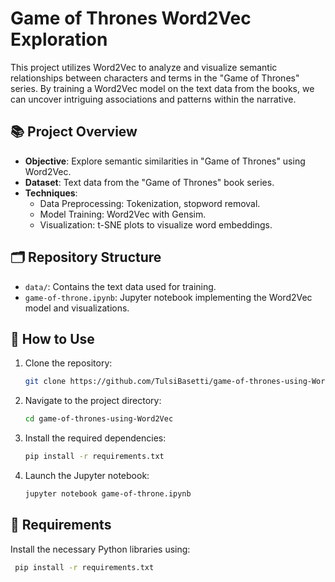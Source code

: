 # Game of Thrones Word2Vec Exploration

This project utilizes Word2Vec to analyze and visualize semantic relationships between characters and terms in the "Game of Thrones" series. By training a Word2Vec model on the text data from the books, we can uncover intriguing associations and patterns within the narrative.

## 📚 Project Overview

- **Objective**: Explore semantic similarities in "Game of Thrones" using Word2Vec.
- **Dataset**: Text data from the "Game of Thrones" book series.
- **Techniques**:
  - Data Preprocessing: Tokenization, stopword removal.
  - Model Training: Word2Vec with Gensim.
  - Visualization: t-SNE plots to visualize word embeddings.

## 🗂️ Repository Structure

- `data/`: Contains the text data used for training.
- `game-of-throne.ipynb`: Jupyter notebook implementing the Word2Vec model and visualizations.

## 🚀 How to Use

1. Clone the repository:

   ```bash
   git clone https://github.com/TulsiBasetti/game-of-thrones-using-Word2Vec.git
2. Navigate to the project directory:

   ```bash
   cd game-of-thrones-using-Word2Vec

3. Install the required dependencies:

   ```bash
   pip install -r requirements.txt

4. Launch the Jupyter notebook:

   ```bash
   jupyter notebook game-of-throne.ipynb

## 🧰 Requirements

Install the necessary Python libraries using:

  ```bash
   pip install -r requirements.txt
